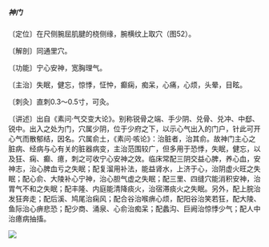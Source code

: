 ##### 神门

〔定位〕在尺侧腕屈肌腱的桡侧缘，腕横纹上取穴（图52）。

〔解剖〕同通里穴。

〔功能〕宁心安神，宽胸理气。

〔主治〕失眠，健忘，惊悸，怔忡，癫痫，痴呆，心痛，心烦，头晕，目眩。

〔刺灸〕直刺0.3～0.5寸，可灸。

〔讲述〕出自《素问·气交变大论》。别称锐骨之端、手少阴、兑骨、兑冲、中郄、锐中。出入之处为门，穴属少阴，位于少府之下，以示心气出入的门户，针此可开心气而散郁结，因名。穴属俞土，《素问·咳论》：治脏者，治其俞。故神门主心之脏病、经病与心有关的脏器病变，主治范围较广，但多用于恐悸，失眠，健忘，以及狂、痫、癫、癔，刺之可收宁心安神之效。临床常配三阴交益心脾，养心血，安神志，治心脾血亏之失眠；配复溜用补法，能益肾水，上济于心，治阴虚火旺之失眠；配心俞、大陵补心宁神，治心胆气虚之失眠；配三里、四缝穴能消积安神，治胃气不和之失眠；配丰隆、内庭能清降痰火，治宿滞痰火之失眠。另外，配上脘治发狂奔走；配后溪、鸠尾治痫风；配合谷治喉痹心烦，配阳谷治笑若狂，配大陵、鱼际治心痹悲恐；配少商、涌泉、心俞治痴呆；配蠡沟、巨阙治惊悸少气；配人中治癔病抽搐。

![](./img/图52.jpg)
